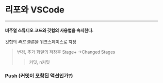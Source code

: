 # **리포와 VSCode**
------------------

#### 비주얼 스튜디오 코드와 **깃헙**의 사용법을 숙지한다.

깃헙의 _리포_ 클론을 워크스페이스로 지정

   >변경, 추가 화일의 저장후 Stage+ ->Changed Stages
   >>커밋, n커밋

 ###  Push (커밋이 포함된 액션인가?)

